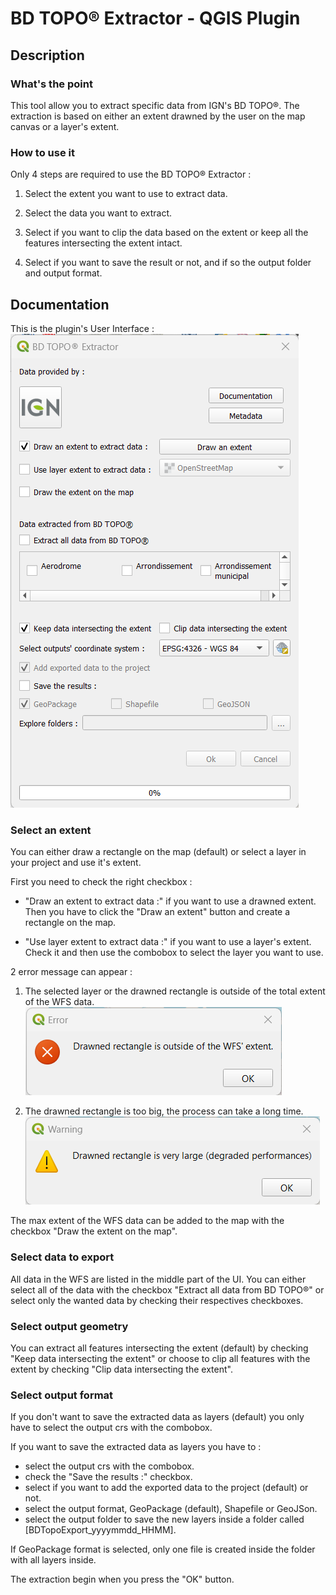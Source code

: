 # BD TOPO® Extractor - QGIS Plugin

## Description

### What's the point

This tool allow you to extract specific data from IGN's BD TOPO®. The extraction is based on either an extent drawned by the user on the map canvas or a layer's extent.

### How to use it

Only 4 steps are required to use the BD TOPO® Extractor :

1. Select the extent you want to use to extract data.

1. Select the data you want to extract.

1. Select if you want to clip the data based on the extent or keep all the features intersecting the extent intact.

1. Select if you want to save the result or not, and if so the output folder and output format.

## Documentation

This is the plugin's User Interface :
![UI](resources/images/plugin_ui.png)

### Select an extent

You can either draw a rectangle on the map (default) or select a layer in your project and use it's extent.

First you need to check the right checkbox :

- "Draw an extent to extract data :" if you want to use a drawned extent. Then you have to click the "Draw an extent" button and create a rectangle on the map.

- "Use layer extent to extract data :" if you want to use a layer's extent. Check it and then use the combobox to select the layer you want to use.

2 error message can appear :

1. The selected layer or the drawned rectangle is outside of the total extent of the WFS data.
![outside_wfs_error](resources/images/outside_wfs_error.png)

2. The drawned rectangle is too big, the process can take a long time.
![extent_too_big_error](resources/images/extent_too_big_error.png)

The max extent of the WFS data can be added to the map with the checkbox "Draw the extent on the map".

### Select data to export

All data in the WFS are listed in the middle part of the UI.
You can either select all of the data with the checkbox "Extract all data from BD TOPO®" or select only the wanted data by checking their respectives checkboxes.

### Select output geometry

You can extract all features intersecting the extent (default) by checking "Keep data intersecting the extent" or choose to clip all features with the extent by checking "Clip data intersecting the extent".

### Select output format

If you don't want to save the extracted data as layers (default) you only have to select the output crs with the combobox.

If you want to save the extracted data as layers you have to :

- select the output crs with the combobox.
- check the "Save the results :" checkbox.
- select if you want to add the exported data to the project (default) or not.
- select the output format, GeoPackage (default), Shapefile or GeoJSon.
- select the output folder to save the new layers inside a folder called [BDTopoExport_yyyymmdd_HHMM].

If GeoPackage format is selected, only one file is created inside the folder with all layers inside.

The extraction begin when you press the "OK" button.
